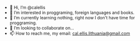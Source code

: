 - 👋 Hi, I’m @calellis
- 👀 I’m interested in proggraming, foreign languages and books.
- 🌱 I’m currently learning nothing, right now I don't have time for proggraming.
- 💞️ I’m looking to collaborate on...
- 📫 How to reach me, my email: cal.ellis.lithuania@gmail.com

<!---
calellis/calellis is a ✨ special ✨ repository because its `README.md` (this file) appears on your GitHub profile.
You can click the Preview link to take a look at your changes.
--->

